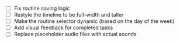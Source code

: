 - [ ] Fix routine saving logic
- [ ] Restyle the timeline to be full-width and taller
- [ ] Make the routine selector dynamic (based on the day of the week)
- [ ] Add visual feedback for completed tasks
- [ ] Replace placeholder audio files with actual sounds
